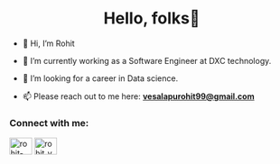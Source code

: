 <h1 align="center">Hello, folks👋 </h1>

- 👋 Hi, I’m Rohit

- 🌱 I’m currently working as a Software Engineer at DXC technology.

- 👀 I’m looking for a career in Data science.

- 📫 Please reach out to me here: **vesalapurohit99@gmail.com**
 
  
<h3 align="left">Connect with me:</h3>
<p align="left">
<a href="https://www.linkedin.com/in/rohit-vesalapu/" target="blank"><img align="center" src="https://cdn.jsdelivr.net/npm/simple-icons@3.0.1/icons/linkedin.svg" alt="rohit-vesalapu" height="30" width="40" /></a> 
 <a href="https://instagram.com/rohit_vesalapu" target="blank"><img align="center" src="https://cdn.jsdelivr.net/npm/simple-icons@3.0.1/icons/instagram.svg" alt="rohit_vesalapu" height="30" width="40" /></a>
</p> 
   

  
  
<!---
vesalapu/vesalapu is a ✨ special ✨ repository because its `README.md` (this file) appears on your GitHub profile.
You can click the Preview link to take a look at your changes.
--->


